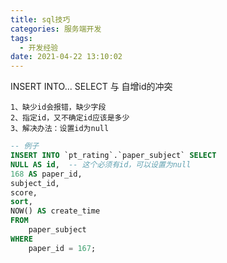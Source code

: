 ```yaml
---
title: sql技巧
categories: 服务端开发
tags:
  - 开发经验
date: 2021-04-22 13:10:02
---
```


INSERT INTO... SELECT 与 自增id的冲突

```
1、缺少id会报错，缺少字段
2、指定id，又不确定id应该是多少
3、解决办法：设置id为null
```

```sql
-- 例子
INSERT INTO `pt_rating`.`paper_subject` SELECT
NULL AS id,  -- 这个必须有id，可以设置为null
168 AS paper_id,
subject_id,
score,
sort,
NOW() AS create_time 
FROM
	paper_subject 
WHERE
	paper_id = 167;
```

